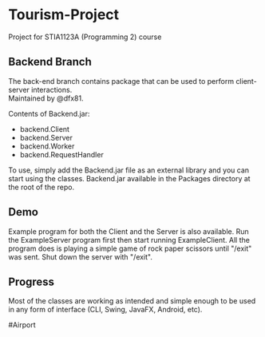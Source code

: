 # Tourism-Project
Project for STIA1123A (Programming 2) course

## Backend Branch
The back-end branch contains package that can be used to
perform client-server interactions.  
Maintained by @dfx81.  
  
Contents of Backend.jar:
- backend.Client
- backend.Server
- backend.Worker
- backend.RequestHandler

To use, simply add the Backend.jar file as an external library
and you can start using the classes. Backend.jar available in
the Packages directory at the root of the repo.

## Demo
Example program for both the Client and the Server is also
available. Run the ExampleServer program first then start running
ExampleClient. All the program does is playing a simple game of
rock paper scissors until "/exit" was sent. Shut down the server
with "/exit".

## Progress
Most of the classes are working as intended and simple enough to be
used in any form of interface (CLI, Swing, JavaFX, Android, etc).

#Airport